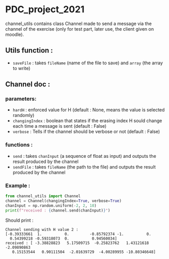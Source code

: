# PDC_project_2021

channel_utils contains class Channel made to send a message via the channel of the exercise (only for test part, later use, the client given on moodle).
## Utils function :

- ```saveFile``` : takes ```fileName``` (name of the file to save) and ```array``` (the array to write)
## Channel doc :

### parameters:

- ```hardH``` : enforced value for H (default : None, means the value is selected randomly)
- ```changingIndex``` : boolean that states if the erasing index H sould change each time a message is sent (default : False)
- ```verbose``` : Tells if the channel should be verbose or not (default : False)


### functions :

- ```send``` : takes ```chanInput``` (a sequence of float as input) and outputs the result produced by the channel
- ```sendFile``` : takes ```fileName``` (the path to the file) and outputs the result produced by the channel

### Example :

```python
from channel_utils import Channel
channel = Channel(changingIndex=True, verbose=True)
chanInput = np.random.uniform(-2, 2, 10)
print(f"received : {channel.send(chanInput)}")
```

Should print : 

```
Channel sending with H value 2 :
[-0.39333661  1.          0.         -0.85792374 -1.          0.
  0.54399218 -0.59318073  0.          0.94560034]
received : [ -3.38828823   5.17509715  -0.25823762   1.43121618  -2.09890863
   0.15153544   0.90111504  -2.01639729  -4.00289955 -10.80346648]
```   





